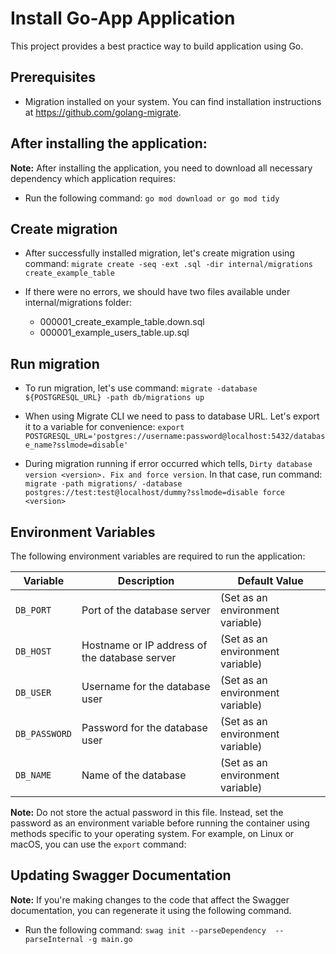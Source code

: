 # Install Go-App Application

This project provides a best practice way to build application using Go.

## Prerequisites

- Migration installed on your system. You can find installation instructions at https://github.com/golang-migrate.


## After installing the application:
**Note:** After installing the application, you need to download all necessary dependency which application requires:

- Run the following command: `go mod download or go mod tidy`

## Create migration

- After successfully installed migration, let's create migration using command: `migrate create -seq -ext .sql -dir internal/migrations create_example_table`
- If there were no errors, we should have two files available under internal/migrations folder:

  - 000001_create_example_table.down.sql
  - 000001_example_users_table.up.sql

## Run migration

- To run migration, let's use command: `migrate -database ${POSTGRESQL_URL} -path db/migrations up`

- When using Migrate CLI we need to pass to database URL. Let's export it to a variable for convenience: `export POSTGRESQL_URL='postgres://username:password@localhost:5432/database_name?sslmode=disable'`

- During migration running if error occurred which tells, `Dirty database version <version>. Fix and force version`. In that case, run command: `migrate -path migrations/ -database postgres://test:test@localhost/dummy?sslmode=disable force <version>`

## Environment Variables

The following environment variables are required to run the application:

| Variable         | Description                                      | Default Value |
|------------------|-------------------------------------------------|---------------|
| `DB_PORT`          | Port of the database server                       | (Set as an environment variable)          |
| `DB_HOST`          | Hostname or IP address of the database server   | (Set as an environment variable)    |
| `DB_USER`          | Username for the database user                   | (Set as an environment variable) |
| `DB_PASSWORD`     | Password for the database user                  | (Set as an environment variable) |
| `DB_NAME`          | Name of the database                             | (Set as an environment variable)  |

**Note:** Do not store the actual password in this file. Instead, set the password as an environment variable before running the container using methods specific to your operating system. For example, on Linux or macOS, you can use the `export` command:

## Updating Swagger Documentation

**Note:** If you're making changes to the code that affect the Swagger documentation, you can regenerate it using the following command.

- Run the following command: `swag init --parseDependency  --parseInternal -g main.go`
